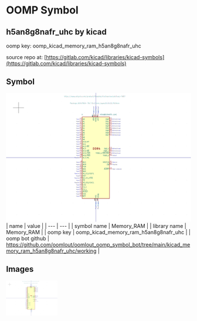 # OOMP Symbol  
## h5an8g8nafr_uhc  by kicad  
  
oomp key: oomp_kicad_memory_ram_h5an8g8nafr_uhc  
  
source repo at: [https://gitlab.com/kicad/libraries/kicad-symbols](https://gitlab.com/kicad/libraries/kicad-symbols)  
## Symbol  
  
[![working.png](working_600.png)](working.png)  
| name | value | 
| --- | --- | 
| symbol name | Memory_RAM | 
| library name | Memory_RAM | 
| oomp key | oomp_kicad_memory_ram_h5an8g8nafr_uhc | 
| oomp bot github | https://github.com/oomlout/oomlout_oomp_symbol_bot/tree/main/kicad_memory_ram_h5an8g8nafr_uhc/working | 
## Images  
  
[![working.png](working_140.png)](working.png)  
